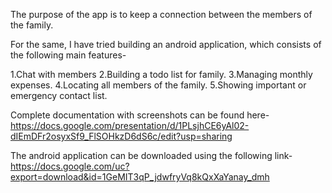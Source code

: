The purpose of the app is to keep a connection between the members of the family.

For the same, I have tried building an android application, which consists of the following main features-

1.Chat with members
2.Building a todo list for family.
3.Managing monthly expenses.
4.Locating all members of the family.
5.Showing important or emergency contact list.

Complete documentation with screenshots can be found here-
https://docs.google.com/presentation/d/1PLsjhCE6yAl02-dIEmDFr2osyxSf9_FlSOHkzD6dS6c/edit?usp=sharing

The android application can be downloaded using the following link-
https://docs.google.com/uc?export=download&id=1GeMIT3qP_jdwfryVq8kQxXaYanay_dmh
